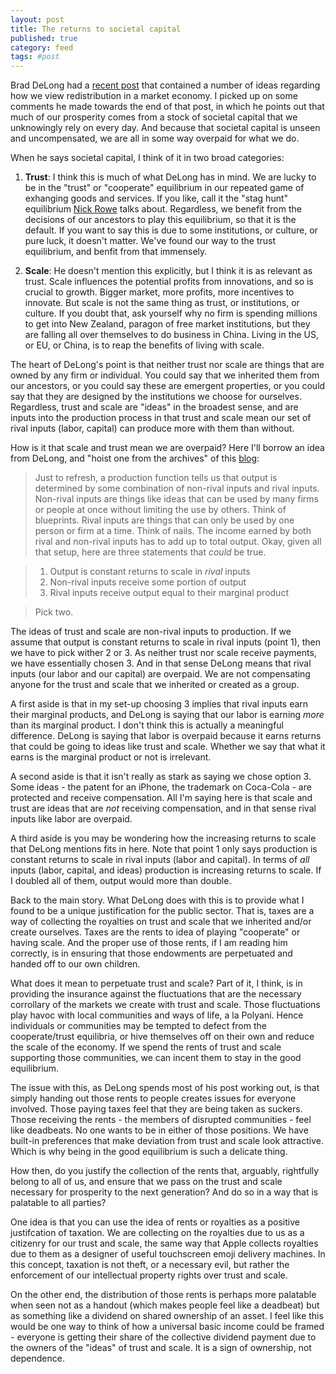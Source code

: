 ```yaml
---
layout: post
title: The returns to societal capital
published: true
category: feed
tags: #post
---
```


Brad DeLong had a [recent post](http://equitablegrowth.org/equitablog/regional-policy-and-distributional-policy-in-a-world-where-people-want-to-ignore-the-value-and-contribution-of-knowledge-and-network-based-increasing-returns/) that contained a number of ideas regarding how we view redistribution in a market economy. I picked up on some comments he made towards the end of that post, in which he points out that much of our prosperity comes from a stock of societal capital that we unknowingly rely on every day. And because that societal capital is unseen and uncompensated, we are all in some way overpaid for what we do. 

When he says societal capital, I think of it in two broad categories:

1. **Trust**: I think this is much of what DeLong has in mind. We are lucky to be in the "trust" or "cooperate" equilibrium in our repeated game of exhanging goods and services. If you like, call it the "stag hunt" equilibrium [Nick Rowe](http://worthwhile.typepad.com/worthwhile_canadian_initi/2016/12/staghunt-and-the-irs.html) talks about. Regardless, we benefit from the decisions of our ancestors to play this equilibrium, so that it is the default. If you want to say this is due to some institutions, or culture, or pure luck, it doesn't matter. We've found our way to the trust equilibrium, and benfit from that immensely.

2. **Scale**: He doesn't mention this explicitly, but I think it is as relevant as trust. Scale influences the potential profits from innovations, and so is crucial to growth. Bigger market, more profits, more incentives to innovate. But scale is not the same thing as trust, or institutions, or culture. If you doubt that, ask yourself why no firm is spending millions to get into New Zealand, paragon of free market institutions, but they are falling all over themselves to do business in China. Living in the US, or EU, or China, is to reap the benefits of living with scale.

The heart of DeLong's point is that neither trust nor scale are things that are owned by any firm or individual. You could say that we inherited them from our ancestors, or you could say these are emergent properties, or you could say that they are designed by the institutions we choose for ourselves. Regardless, trust and scale are "ideas" in the broadest sense, and are inputs into the production process in that trust and scale mean our set of rival inputs (labor, capital) can produce more with them than without.

How is it that scale and trust mean we are overpaid? Here I'll borrow an idea from DeLong, and "hoist one from the archives" of this [blog](https://growthecon.com/blog/what-assumptions-matter-for-growth-theory/):

> Just to refresh, a production function tells us that output is determined by some combination of non-rival inputs and rival inputs. Non-rival inputs are things like ideas that can be used by many firms or people at once without limiting the use by others. Think of blueprints. Rival inputs are things that can only be used by one person or firm at a time. Think of nails. The income earned by both rival and non-rival inputs has to add up to total output. Okay, given all that setup, here are three statements that *could* be true.

> 1. Output is constant returns to scale in *rival* inputs
> 2. Non-rival inputs receive some portion of output
> 3. Rival inputs receive output equal to their marginal product

> Pick two. 

The ideas of trust and scale are non-rival inputs to production. If we assume that output is constant returns to scale in rival inputs (point 1), then we have to pick wither 2 or 3. As neither trust nor scale receive payments, we have essentially chosen 3. And in that sense DeLong means that rival inputs (our labor and our capital) are overpaid. We are not compensating anyone for the trust and scale that we inherited or created as a group. 

A first aside is that in my set-up choosing 3 implies that rival inputs earn their marginal products, and DeLong is saying that our labor is earning *more* than its marginal product. I don't think this is actually a meaningful difference. DeLong is saying that labor is overpaid because it earns returns that could be going to ideas like trust and scale. Whether we say that what it earns is the marginal product or not is irrelevant.

A second aside is that it isn't really as stark as saying we chose option 3. Some ideas - the patent for an iPhone, the trademark on Coca-Cola - are protected and receive compensation. All I'm saying here is that scale and trust are ideas that are *not* receiving compensation, and in that sense rival inputs like labor are overpaid.

A third aside is you may be wondering how the increasing returns to scale that DeLong mentions fits in here. Note that point 1 only says production is constant returns to scale in rival inputs (labor and capital). In terms of *all* inputs (labor, capital, and ideas) production is increasing returns to scale. If I doubled all of them, output would more than double.

Back to the main story. What DeLong does with this is to provide what I found to be a unique justification for the public sector. That is, taxes are a way of collecting the royalties on trust and scale that we inherited and/or create ourselves. Taxes are the rents to idea of playing "cooperate" or having scale. And the proper use of those rents, if I am reading him correctly, is in ensuring that those endowments are perpetuated and handed off to our own children. 

What does it mean to perpetuate trust and scale? Part of it, I think, is in providing the insurance against the fluctuations that are the necessary corrollary of the markets we create with trust and scale. Those fluctuations play havoc with local communities and ways of life, a la Polyani. Hence individuals or communities may be tempted to defect from the cooperate/trust equilibria, or hive themselves off on their own and reduce the scale of the economy. If we spend the rents of trust and scale supporting those communities, we can incent them to stay in the good equilibrium.

The issue with this, as DeLong spends most of his post working out, is that simply handing out those rents to people creates issues for everyone involved. Those paying taxes feel that they are being taken as suckers. Those receiving the rents - the members of disrupted communities - feel like deadbeats. No one wants to be in either of those positions. We have built-in preferences that make deviation from trust and scale look attractive. Which is why being in the good equilibrium is such a delicate thing.

How then, do you justify the collection of the rents that, arguably, rightfully belong to all of us, and ensure that we pass on the trust and scale necessary for prosperity to the next generation? And do so in a way that is palatable to all parties?

One idea is that you can use the idea of rents or royalties as a positive justifcation of taxation. We are collecting on the royalties due to us as a citizenry for our trust and scale, the same way that Apple collects royalties due to them as a designer of useful touchscreen emoji delivery machines. In this concept, taxation is not theft, or a necessary evil, but rather the enforcement of our intellectual property rights over trust and scale.

On the other end, the distribution of those rents is perhaps more palatable when seen not as a handout (which makes people feel like a deadbeat) but as something like a dividend on shared ownership of an asset. I feel like this would be one way to think of how a universal basic income could be framed - everyone is getting their share of the collective dividend payment due to the owners of the "ideas" of trust and scale. It is a sign of ownership, not dependence.
